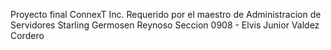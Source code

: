 Proyecto final ConnexT Inc. Requerido por el maestro de Administracion de Servidores Starling Germosen Reynoso Seccion 0908 - Elvis Junior Valdez Cordero
